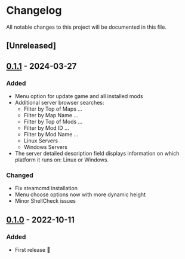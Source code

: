<!-- markdownlint-disable-file MD024 -->
# Changelog

All notable changes to this project will be documented in this file.

## [Unreleased]

## [0.1.1](https://github.com/WoozyMasta/dayz-ctl/releases/tag/0.1.1) - 2024-03-27

### Added

* Menu option for update game and all installed mods
* Additional server browser searches:
  * Filter by Top of Maps ...
  * Filter by Map Name ...
  * Filter by Top of Mods ...
  * Filter by Mod ID ...
  * Filter by Mod Name ...
  * Linux Servers
  * Windows Servers
* The server detailed description field displays information on which
  platform it runs on: Linux or Windows.

### Changed

* Fix steamcmd installation
* Menu choose options now with more dynamic height
* Minor ShellCheck issues

## [0.1.0](https://github.com/WoozyMasta/dayz-ctl/releases/tag/0.1.0) - 2022-10-11

### Added

* First release 🎉
